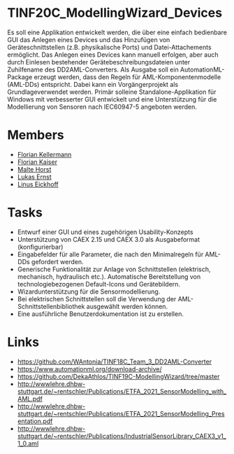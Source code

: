 # TINF20C_ModellingWizard_Devices
Es soll eine Applikation entwickelt werden, die über eine einfach bedienbare GUI das Anlegen eines Devices und das Hinzufügen von Geräteschnittstellen (z.B. physikalische  Ports) und Datei-Attachements ermöglicht. Das Anlegen eines Devices kann manuell erfolgen, aber auch durch Einlesen bestehender Gerätebeschreibungsdateien unter Zuhilfename des DD2AML-Converters. Als Ausgabe soll ein AutomationML-Package erzeugt werden, dass den Regeln für AML-Komponentenmodelle (AML-DDs) entspricht. Dabei kann ein Vorgängerprojekt als Grundlageverwendet  werden. Primär solleine Standalone-Applikation für Windows mit verbesserter GUI entwickelt und eine Unterstützung für die Modellierung von Sensoren nach IEC60947-5 angeboten werden.

# Members
- [Florian Kellermann](https://github.com/NormalParameter)
- [Florian Kaiser](https://github.com/H4CK3R-01)
- [Malte Horst](https://github.com/mhorst00)
- [Lukas Ernst](https://github.com/Cyber-Luke)
- [Linus Eickhoff](https://github.com/Rripped)

# Tasks
- Entwurf einer GUI und eines zugehörigen Usability-Konzepts
- Unterstützung von CAEX 2.15 und CAEX 3.0 als Ausgabeformat (konfigurierbar)
- Eingabefelder für alle Parameter, die nach den Minimalregeln für AML-DDs gefordert werden.
- Generische Funktionalität zur Anlage von Schnittstellen (elektrisch, mechanisch, hydraulisch etc.). Automatische Bereitstellung von technologiebezogenen Default-Icons und Gerätebildern.
- Wizardunterstützung für die Sensormodellierung.
- Bei elektrischen Schnittstellen soll die Verwendung der AML-Schnittstellenbibliothek ausgewählt werden können.
- Eine ausführliche Benutzerdokumentation ist zu erstellen.

# Links
- https://github.com/WAntonia/TINF18C_Team_3_DD2AML-Converter
- https://www.automationml.org/download-archive/
- https://github.com/DekaAthlos/TINF19C-ModellingWizard/tree/master
- http://wwwlehre.dhbw-stuttgart.de/~rentschler/Publications/ETFA_2021_SensorModelling_with_AML.pdf
- http://wwwlehre.dhbw-stuttgart.de/~rentschler/Publications/ETFA_2021_SensorModelling_Presentation.pdf
- http://wwwlehre.dhbw-stuttgart.de/~rentschler/Publications/IndustrialSensorLibrary_CAEX3_v1_1_0.aml
